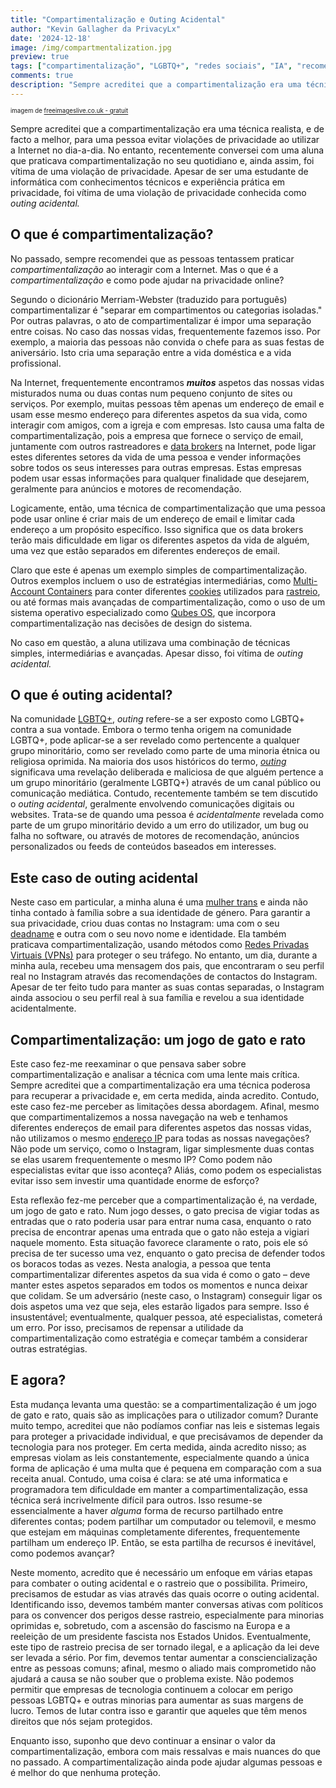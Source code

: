 ```yaml
---
title: "Compartimentalização e Outing Acidental"
author: "Kevin Gallagher da PrivacyLx"
date: '2024-12-18'
image: /img/compartmentalization.jpg
preview: true
tags: ["compartimentalização", "LGBTQ+", "redes sociais", "IA", "recomendações"]
comments: true
description: "Sempre acreditei que a compartimentalização era uma técnica realista para evitar violações de privacidade, mas um caso recente de outing acidental fez-me repensar as minhas ideias. Neste post, exploro as minhas preocupações sobre a crescente dificuldade em manter diferentes aspetos das nossas vidas compartimentalizados."
---
```

<sup><sub>imagem de [freeimageslive.co.uk - gratuit](http://www.freeimageslive.co.uk/free_stock_image/food-storage-boxes-jpg)</sub></sup>


Sempre acreditei que a compartimentalização era uma técnica realista, e de facto 
a melhor, para uma pessoa evitar violações de privacidade ao utilizar a 
Internet no dia-a-dia. No entanto, recentemente conversei com uma aluna que 
praticava compartimentalização no seu quotidiano e, ainda assim, foi vítima de 
uma violação de privacidade. Apesar de ser uma estudante de informática com 
conhecimentos técnicos e experiência prática em privacidade, foi vítima de uma 
violação de privacidade conhecida como *outing acidental.*

## O que é compartimentalização?

No passado, sempre recomendei que as pessoas tentassem praticar 
*compartimentalização* ao interagir com a Internet. Mas o que é a 
*compartimentalização* e como pode ajudar na privacidade online?

Segundo o dicionário Merriam-Webster (traduzido para português) compartimentalizar é "separar em 
compartimentos ou categorias isoladas." Por outras palavras, o ato de 
compartimentalizar é impor uma separação entre coisas. No caso das nossas vidas, 
frequentemente fazemos isso. Por exemplo, a maioria das pessoas não convida o 
chefe para as suas festas de aniversário. Isto cria uma separação entre a vida 
doméstica e a vida profissional.

Na Internet, frequentemente encontramos ***muitos*** aspetos das nossas vidas 
misturados numa ou duas contas num pequeno conjunto de sites ou serviços. Por 
exemplo, muitas pessoas têm apenas um endereço de email e usam esse mesmo 
endereço para diferentes aspetos da sua vida, como interagir com amigos, com a 
igreja e com empresas. Isto causa uma falta de compartimentalização, pois a 
empresa que fornece o serviço de email, juntamente com outros rastreadores e 
[data brokers](https://en.wikipedia.org/wiki/Data_broker) na Internet, 
pode ligar estes diferentes setores da vida de uma pessoa e vender informações 
sobre todos os seus interesses para outras empresas. Estas empresas podem usar 
essas informações para qualquer finalidade que desejarem, geralmente para 
anúncios e motores de recomendação.

Logicamente, então, uma técnica de compartimentalização que uma pessoa pode 
usar online é criar mais de um endereço de email e limitar cada endereço a um 
propósito específico. Isso significa que os data brokers terão mais 
dificuldade em ligar os diferentes aspetos da vida de alguém, uma vez que estão 
separados em diferentes endereços de email.

Claro que este é apenas um exemplo simples de compartimentalização. Outros 
exemplos incluem o uso de estratégias intermediárias, como 
[Multi-Account Containers](https://addons.mozilla.org/en-US/firefox/addon/multi-account-containers/) 
para conter diferentes [cookies](https://en.wikipedia.org/wiki/HTTP_cookie) 
utilizados para [rastreio](https://en.wikipedia.org/wiki/Web_tracking), ou até 
formas mais avançadas de compartimentalização, como o uso de um sistema 
operativo especializado como [Qubes OS](https://en.wikipedia.org/wiki/Qubes_OS), 
que incorpora compartimentalização nas decisões de design do sistema.

No caso em questão, a aluna utilizava uma combinação de técnicas simples, 
intermediárias e avançadas. Apesar disso, foi vítima de *outing acidental.*

## O que é outing acidental?

Na comunidade [LGBTQ+](https://en.wikipedia.org/wiki/LGBTQ), *outing* refere-se 
a ser exposto como LGBTQ+ contra a sua vontade. Embora o termo tenha origem na 
comunidade LGBTQ+, pode aplicar-se a ser revelado como pertencente a qualquer 
grupo minoritário, como ser revelado como parte de uma minoria étnica ou 
religiosa oprimida. Na maioria dos usos históricos do termo, 
[*outing*](https://en.wikipedia.org/wiki/Outing) significava uma revelação 
deliberada e maliciosa de que alguém pertence a um grupo minoritário (geralmente 
LGBTQ+) através de um canal público ou comunicação mediática. Contudo, 
recentemente também se tem discutido o *outing acidental*, geralmente envolvendo 
comunicações digitais ou websites. Trata-se de quando uma pessoa é *acidentalmente* 
revelada como parte de um grupo minoritário devido a um erro do utilizador, um bug 
ou falha no software, ou através de motores de recomendação, anúncios 
personalizados ou feeds de conteúdos baseados em interesses.

## Este caso de outing acidental

Neste caso em particular, a minha aluna é uma [mulher 
trans](https://en.wikipedia.org/wiki/Transgender) e ainda não tinha contado à 
família sobre a sua identidade de género. Para garantir a sua privacidade, criou 
duas contas no Instagram: uma com o seu 
[deadname](https://en.wikipedia.org/wiki/Deadnaming) e outra com o seu 
novo nome e identidade. Ela também praticava compartimentalização, usando métodos 
como [Redes Privadas Virtuais 
(VPNs)](https://en.wikipedia.org/wiki/Virtual_private_network) para proteger o 
seu tráfego. No entanto, um dia, durante a minha aula, recebeu uma mensagem dos 
pais, que encontraram o seu perfil real no Instagram através das recomendações de 
contactos do Instagram. Apesar de ter feito tudo para manter as suas contas 
separadas, o Instagram ainda associou o seu perfil real à sua família e revelou a 
sua identidade acidentalmente.

## Compartimentalização: um jogo de gato e rato

Este caso fez-me reexaminar o que pensava saber sobre compartimentalização e 
analisar a técnica com uma lente mais crítica. Sempre acreditei que a 
compartimentalização era uma técnica poderosa para recuperar a privacidade e, 
em certa medida, ainda acredito. Contudo, este caso fez-me perceber as limitações 
dessa abordagem. Afinal, mesmo que compartimentalizemos a nossa navegação na web 
e tenhamos diferentes endereços de email para diferentes aspetos das nossas vidas, 
não utilizamos o mesmo [endereço IP](https://en.wikipedia.org/wiki/IP_address) 
para todas as nossas navegações? Não pode um serviço, como o Instagram, ligar 
simplesmente duas contas se elas usarem frequentemente o mesmo IP? Como podem 
não especialistas evitar que isso aconteça? Aliás, como podem os especialistas 
evitar isso sem investir uma quantidade enorme de esforço?

Esta reflexão fez-me perceber que a compartimentalização é, na verdade, um jogo 
de gato e rato. Num jogo desses, o gato precisa de vigiar todas as entradas que 
o rato poderia usar para entrar numa casa, enquanto o rato precisa de encontrar 
apenas uma entrada que o gato não esteja a vigiari naquele momento. Esta situação favorece 
claramente o rato, pois ele só precisa de ter sucesso uma vez, enquanto o gato 
precisa de defender todos os boracos todas as vezes. Nesta analogia, a pessoa que tenta 
compartimentalizar diferentes aspetos da sua vida é como o gato – deve manter 
estes aspetos separados em todos os momentos e nunca deixar que colidam. Se um 
adversário (neste caso, o Instagram) conseguir ligar os dois aspetos uma vez que 
seja, eles estarão ligados para sempre. Isso é insustentável; eventualmente, 
qualquer pessoa, até especialistas, cometerá um erro. Por isso, precisamos de 
repensar a utilidade da compartimentalização como estratégia e começar também a 
considerar outras estratégias.

## E agora?

Esta mudança levanta uma questão: se a compartimentalização é um jogo de gato e 
rato, quais são as implicações para o utilizador comum? Durante muito tempo, 
acreditei que não podíamos confiar nas leis e sistemas legais para proteger a 
privacidade individual, e que precisávamos de depender da tecnologia para nos 
proteger. Em certa medida, ainda acredito nisso; as empresas violam as leis 
constantemente, especialmente quando a única forma de aplicação é uma multa que 
é pequena em comparação com a sua receita anual. Contudo, uma coisa é clara: 
se até uma informatica e programadora tem dificuldade em manter a 
compartimentalização, essa técnica será incrivelmente difícil para outros. Isso 
resume-se essencialmente a haver *alguma* forma de recurso partilhado entre 
diferentes contas; podem partilhar um computador ou telemovil, e mesmo que estejam 
em máquinas completamente diferentes, frequentemente partilham um endereço IP. 
Então, se esta partilha de recursos é inevitável, como podemos avançar?

Neste momento, acredito que é necessário um enfoque em várias etapas para combater 
o outing acidental e o rastreio que o possibilita. Primeiro, precisamos de estudar 
as vias através das quais ocorre o outing acidental. Identificando isso, devemos 
também manter conversas ativas com políticos para os convencer dos perigos desse 
rastreio, especialmente para minorias oprimidas e, sobretudo, com a ascensão do 
fascismo na Europa e a reeleição de um presidente fascista nos Estados Unidos.
Eventualmente, este tipo de rastreio precisa de ser tornado ilegal, e a aplicação 
da lei deve ser levada a sério. Por fim, devemos tentar aumentar a consciencialização 
entre as pessoas comuns; afinal, mesmo o aliado mais comprometido não ajudará a causa 
se não souber que o problema existe. Não podemos permitir que empresas de tecnologia 
continuem a colocar em perigo pessoas LGBTQ+ e outras minorias para aumentar as suas 
margens de lucro. Temos de lutar contra isso e garantir que aqueles que têm menos 
direitos que nós sejam protegidos.

Enquanto isso, suponho que devo continuar a ensinar o valor da compartimentalização, 
embora com mais ressalvas e mais nuances do que no passado. A compartimentalização 
ainda pode ajudar algumas pessoas e é melhor do que nenhuma proteção.
